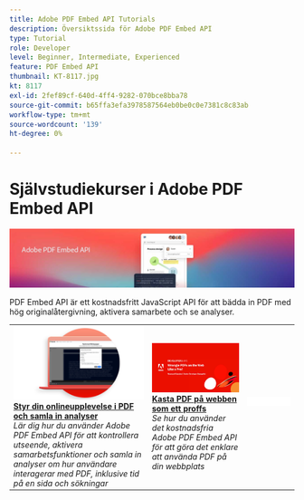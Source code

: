```yaml
---
title: Adobe PDF Embed API Tutorials
description: Översiktssida för Adobe PDF Embed API
type: Tutorial
role: Developer
level: Beginner, Intermediate, Experienced
feature: PDF Embed API
thumbnail: KT-8117.jpg
kt: 8117
exl-id: 2fef89cf-640d-4ff4-9282-070bce8bba78
source-git-commit: b65ffa3efa3978587564eb0be0c0e7381c8c83ab
workflow-type: tm+mt
source-wordcount: '139'
ht-degree: 0%

---
```


# Självstudiekurser i Adobe PDF Embed API

![Banner för PDF Embed API](../assets/pdfembedhero.jpg)

PDF Embed API är ett kostnadsfritt JavaScript API för att bädda in PDF med hög originalåtergivning, aktivera samarbete och se analyser.

<table style="table-layout:fixed">
<tr>
 <td>
   <a href="controlpdfexperience.md">
      <img alt="Styr din onlineupplevelse i PDF och samla in analyser" src="assets/ControlPDF_thumb.png" />
   </a>
    <div>
   <a href="controlpdfexperience.md"><strong>Styr din onlineupplevelse i PDF och samla in analyser</strong></a>
    </div>
    <em>Lär dig hur du använder Adobe PDF Embed API för att kontrollera utseende, aktivera samarbetsfunktioner och samla in analyser om hur användare interagerar med PDF, inklusive tid på en sida och sökningar</em>
    <br>
  </td>
  <td>
   <a href="https://experienceleague.adobe.com/docs/adobe-developers-live-events/events/2021/oct2021/pdf-embed-api.html">
      <img alt="Kasta PDF på webben som ett proffs" src="assets/Wrangle_1280.png" />
   </a>
    <div>
   <a href="https://experienceleague.adobe.com/docs/adobe-developers-live-events/events/2021/oct2021/pdf-embed-api.html"><strong>Kasta PDF på webben som ett proffs</strong></a>
    </div>
    <em>Se hur du använder det kostnadsfria Adobe PDF Embed API för att göra det enklare att använda PDF på din webbplats</em>
    <br>
  </td>
  <td>
    <img alt="Avgränsare" src="../assets/WhiteBanner_Placeholder.png" />
    <div>
    <br>
  </td>
</tr>
</table>
